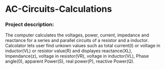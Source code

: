 # AC-Circuits-Calculations

<h3>Project description:</h3>

The computer calculates the voltages, power, current, impedance and reactance for a series and parallel circuits of a resistor and a inductor.
Calcolator lets user find unkown values such as total current(I) or voltage in inductor(VL) or resistor value(R) and displayes reactance(XL), Impendance(z), voltage in resistor(VR), voltage in inductor(VL), Phase angle(0), apparent Power(S), real power(P), reactive Power(Q).
